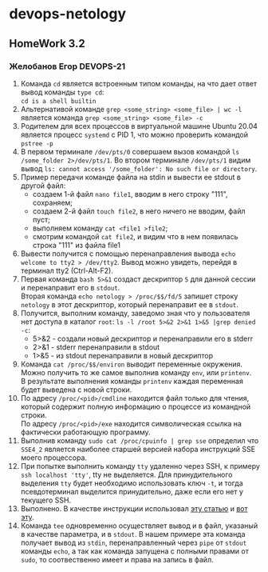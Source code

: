 # devops-netology

## HomeWork 3.2
### Желобанов Егор DEVOPS-21

1. Команда `cd` является встроенным типом команды, на что дает ответ вывод команды `type cd`:  
`cd is a shell builtin`
2. Альтернативой команде `grep <some_string> <some_file> | wc -l` является команда `grep <some_string> <some_file> -c`
3. Родителем для всех процессов в виртуальной машине Ubuntu 20.04 является процесс `systemd` с PID 1, что можно проверить
командой `pstree -p`
4. В первом терминале `/dev/pts/0` совершаем вызов командой `ls /some_folder 2>/dev/pts/1`. Во втором терминале `/dev/pts/1`
видим вывод `ls: cannot access '/some_folder': No such file or directory`.
5. Пример передачи команде файла на stdin и вывести ее stdout в другой файл:  
   - создаем 1-й файл `nano file1`, вводим в него строку "111", сохраняем;
   - создаем 2-й файл `touch file2`, в него ничего не вводим, файл пуст;
   - выполняем команду `cat <file1 >file2`;
   - смотрим командой `cat file2`, и видим что в нем появилась строка "111" из файла file1
6. Вывести получится с помощью перенаправления вывода `echo welcome to tty2 > /dev/tty2`. Вывод можно увидеть, перейдя в терминал tty2 (Ctrl-Alt-F2).
7. Первая команда `bash 5>&1` создаст дескриптор `5` для данной сессии и перенаправит его в `stdout`.  
   Вторая команда `echo netology > /proc/$$/fd/5` запишет строку `netology` в этот дескриптор, который перенаправит ее в `stdout`.
8. Получится, выполним команду, заведомо зная что у пользователя нет доступа в каталог `root`: `ls -l /root 5>&2 2>&1 1>&5 |grep denied -c`:  
   - 5>&2 - создали новый дескриптор и перенаправили его в stderr
   - 2>&1 - stderr перенаправили в stdout 
   - 1>&5 - из stdout перенаправили в новый дескриптор
9. Команда `cat /proc/$$/environ` выводит переменные окружения. Можно получить то же самое выполнив команду `env`, или `printenv`.  
   В результате выполнения команды `printenv` каждая переменная будет выведена с новой строки.
10. По адресу `/proc/<pid>/cmdline` находится файл только для чтения, который содержит полную информацию о процессе из командной строки.  
   По адресу `/proc/<pid>/exe` находится символическая ссылка на фактически работающую программу.
11. Выполнив команду `sudo cat /proc/cpuinfo | grep sse` определил что `SSE4_2` является наиболее старшей версией набора инструкций SSE моего процессора.
12. При попытке выполнить команду `tty` удаленно через SSH, к примеру `ssh localhost 'tty'`, tty не выделяется. 
    Для принудительного выделения `tty` будет необходимо использовать ключ `-t`, и тогда псевдотерминал выделится принудительно, даже если его нет у текущего SSH.
13. Выполнено. В качестве инструкции использовал [эту статью](https://itisgood.ru/2018/06/08/4-sposoba-sohranit-vypolnenie-komandy-posle-vyhoda-iz-seansa-ssh/) и [вот эту](https://ostechnix.com/reptyr-move-running-process-new-terminal/).
14. Команда `tee` одновременно осуществляет вывод и в файл, указаный в качестве параметра, и в `stdout`. 
В нашем примере эта команда получает вывод из `stdin`, перенаправленный через `pipe` от `stdout` команды `echo`,
а так как команда запущена с полными правами от `sudo`, то соотвественно имеет и права на запись в файл.